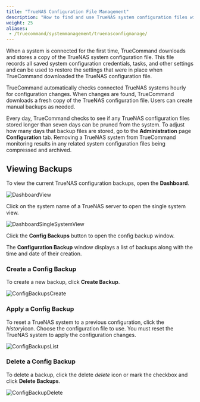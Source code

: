 ```yaml
---
title: "TrueNAS Configuration File Management"
description: "How to find and use TrueNAS system configuration files within TrueCommand."
weight: 25
aliases:
 - /truecommand/systemmanagement/truenasconfigmanage/
---
```


When a system is connected for the first time, TrueCommand downloads and stores a copy of the TrueNAS system configuration file.
This file records all saved system configuration credentials, tasks, and other settings and can be used to restore the settings that were in place when TrueCommand downloaded the TrueNAS configuration file.

TrueCommand automatically checks connected TrueNAS systems hourly for configuration changes.
When changes are found, TrueCommand downloads a fresh copy of the TrueNAS configuration file.
Users can create manual backups as needed.

Every day, TrueCommand checks to see if any TrueNAS configuration files stored longer than seven days can be pruned from the system.
To adjust how many days that backup files are stored, go to the **Administration** page **Configuration** tab.
Removing a TrueNAS system from TrueCommand monitoring results in any related system configuration files being compressed and archived.

## Viewing Backups

To view the current TrueNAS configuration backups, open the **Dashboard**.

![DashboardView](/images/TrueCommand/Dashboard/DashboardView.png "Dashboard View")

Click on the system name of a TrueNAS server to open the single system view.

![DashboardSingleSystemView](/images/TrueCommand/Dashboard/DashboardSingleSystemView.png "Dashboard Single System View")

Click the **Config Backups** button to open the config backup window.

The **Configuration Backup** window displays a list of backups along with the time and date of their creation.

### Create a Config Backup

To create a new backup, click **Create Backup**.

![ConfigBackupsCreate](/images/TrueCommand/Dashboard/ConfigBackupsCreate.png "Config Backups Create")

### Apply a Config Backup

To reset a TrueNAS system to a previous configuration, click the <i class="material-icons" aria-hidden="true" title="History">history</i>icon.
Choose the configuration file to use.
You must reset the TrueNAS system to apply the configuration changes.

![ConfigBackupsList](/images/TrueCommand/Dashboard/ConfigBackupsList.png "Config Backups List")

### Delete a Config Backup

To delete a backup, click the delete <i class="material-icons" aria-hidden="true" title="Delete">delete</i> icon or mark the checkbox and click **Delete Backups**.

![ConfigBackupDelete](/images/TrueCommand/Dashboard/ConfigBackupDelete.png "Config Backup Delete")